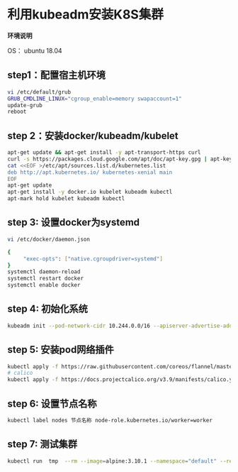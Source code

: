 # 利用kubeadm安装K8S集群

**环境说明**

OS： ubuntu 18.04

## step1：配置宿主机环境

```bash
vi /etc/default/grub 
GRUB_CMDLINE_LINUX="cgroup_enable=memory swapaccount=1"
update-grub
reboot
```

## step 2：安装docker/kubeadm/kubelet

```bash
apt-get update && apt-get install -y apt-transport-https curl
curl -s https://packages.cloud.google.com/apt/doc/apt-key.gpg | apt-key add -
cat <<EOF >/etc/apt/sources.list.d/kubernetes.list
deb http://apt.kubernetes.io/ kubernetes-xenial main
EOF
apt-get update
apt-get install -y docker.io kubelet kubeadm kubectl
apt-mark hold kubelet kubeadm kubectl
```

## step 3: 设置docker为systemd

```bash
vi /etc/docker/daemon.json

{
	 "exec-opts": ["native.cgroupdriver=systemd"]
}
systemctl daemon-reload 
systemctl restart docker
systemctl enable docker
```

## step 4: 初始化系统

```bash
kubeadm init --pod-network-cidr 10.244.0.0/16 --apiserver-advertise-address master主机地址 --kubernetes-version 1.15.2
```

## step 5: 安装pod网络插件

```bash
kubectl apply -f https://raw.githubusercontent.com/coreos/flannel/master/Documentation/kube-flannel.yml
# calico
kubectl apply -f https://docs.projectcalico.org/v3.9/manifests/calico.yaml
```

## step 6: 设置节点名称

```bash
kubectl label nodes 节点名称 node-role.kubernetes.io/worker=worker
```

## step 7: 测试集群

```bash
kubectl run  tmp  --rm --image=alpine:3.10.1 --namespace="default" --restart=Never  -it /bin/sh
```







